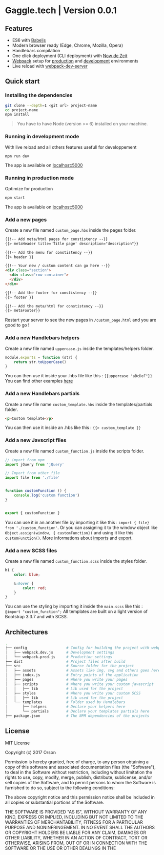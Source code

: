 # Gaggle.tech | Version 0.0.1

## Features

- ES6 with [Babeljs](https://babeljs.io/)
- Modern browser ready (Edge, Chrome, Mozilla, Opera)
- Handlebars compilation
- One click deployment (CLI deployment) with [Now de Zeit](https://zeit.co/)
- [Webpack](https://webpack.js.org) setup for [production](./config/webpack.prod.js) and [development](./config/webpack.dev.js) environments
- Live reload with [webpack-dev-server](https://github.com/webpack/webpack-dev-server)

## Quick start

### Installing the dependencies

```sh
git clone --depth=1 <git url> project-name
cd project-name
npm install
```

> You have to have Node (version >= 6) installed on your machine.

### Running in development mode

With live reload and all others features usefull for developpement

```sh
npm run dev
```

The app is available on [localhost:5000](http://localhost:5000)

### Running in production mode

Optimize for production

```sh
npm start
```

The app is available on [localhost:5000](http://localhost:5000)

### Add a new pages

Create a new file named `custom_page.hbs` inside the pages folder.

```html
{{!-- Add meta/html pages for constistency --}}
{{> metaHeader title='Title page' description="description"}}

{{!-- Add the menu for constistency --}}
{{> header }}

{{!-- Your new / custom content can go here --}}
<div class="section">
  <div class="row container">
  </div>
</div>

{{!-- Add the footer for constistency --}}
{{> footer }}

{{!-- Add the meta/html for constistency --}}
{{> metaFooter}}
```

Restart your server to see the new pages in `/custom_page.html` and you are good to go !

### Add a new Handlebars helpers

Create a new file named `uppercase.js` inside the templates/helpers folder.

```javascript
module.exports = function (str) {
    return str.toUpperCase()
}
```

You can then use it inside your .hbs file like this : `{{uppercase "aBcDeF"}}`
You can find other examples [here](https://github.com/helpers/handlebars-helpers/tree/master/lib)

### Add a new Handlebars partials

Create a new file name `custom_template.hbs` inside the templates/partials folder.

```html
<p>Custom template</p>
```

You can then use it inside an .hbs like this : `{{> custom_template }}`

### Add a new Javscript files

Create a new file named `custom_function.js` inside the scripts folder.

```javascript
// import from npm 
import jQuery from 'jQuery'

// Import from other file
import file from './file'


function customFunction () {
    console.log('custom function')
}


export { customFunction }
```

You can use it in an another file by importing it like this : `import { file} from './custom_function'`.
Or you can assigning it to the window object like `Object.assign(window, { customFunction})` and using it like this `customFunction()`.
More informations about [imports](https://developer.mozilla.org/fr/docs/Web/JavaScript/Reference/Instructions/import) and [export](https://developer.mozilla.org/fr/docs/Web/JavaScript/Reference/Instructions/export).

### Add a new SCSS files


Create a new file named `custom_function.scss` inside the styles folder.

```scss
h1 {
    color: blue;

    &:hover {
        color: red;
    }
}
```

You can use the styling by importing it inside the `main.scss` like this : `@import "custom_function";`
All templates are built on a light version of Bootstrap 3.3.7 and with SCSS.

## Architectures

```sh
.
├── config                  # Config for building the project with webpack
│   ├── webpack.dev.js      # Development settings
│   └── webpack.prod.js     # Production settings
├── dist                    # Project files after build
├── src                     # Source folder for the project
│   ├── assets              # Assets like img, svg and others goes here
│   ├── index.js            # Entry points of the application
│   ├── pages               # Where you write your pages
│   ├── scripts             # Where you write your custom javascript
│   │   ├── lib             # Lib used for the project
│   ├── styles              # Where you write your custom SCSS
│   │   ├── lib             # Lib used for the project
│   └── templates           # Folder used by Handlebars
│       ├── helpers         # Declare your helpers here
│       └── partials        # Declare your templates partials here
├── package.json            # The NPM dependencies of the projects
```
## License

MIT License

Copyright (c) 2017 Orson

Permission is hereby granted, free of charge, to any person obtaining a copy
of this software and associated documentation files (the "Software"), to deal
in the Software without restriction, including without limitation the rights
to use, copy, modify, merge, publish, distribute, sublicense, and/or sell
copies of the Software, and to permit persons to whom the Software is
furnished to do so, subject to the following conditions:

The above copyright notice and this permission notice shall be included in all
copies or substantial portions of the Software.

THE SOFTWARE IS PROVIDED "AS IS", WITHOUT WARRANTY OF ANY KIND, EXPRESS OR
IMPLIED, INCLUDING BUT NOT LIMITED TO THE WARRANTIES OF MERCHANTABILITY,
FITNESS FOR A PARTICULAR PURPOSE AND NONINFRINGEMENT. IN NO EVENT SHALL THE
AUTHORS OR COPYRIGHT HOLDERS BE LIABLE FOR ANY CLAIM, DAMAGES OR OTHER
LIABILITY, WHETHER IN AN ACTION OF CONTRACT, TORT OR OTHERWISE, ARISING FROM,
OUT OF OR IN CONNECTION WITH THE SOFTWARE OR THE USE OR OTHER DEALINGS IN THE
